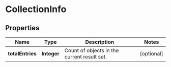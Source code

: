 # CollectionInfo

## Properties
Name | Type | Description | Notes
------------ | ------------- | ------------- | -------------
**totalEntries** | **Integer** | Count of objects in the current result set. |  [optional]

